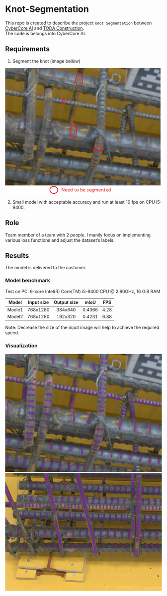 # Knot-Segmentation

This repo is created to describe the project `Knot Segmentation` between [CyberCore AI](https://cybercore.co.jp/) and [TODA Construction](https://www.toda.co.jp/english/). <br/>
The code is belongs into CyberCore AI. 
## Requirements <br/>
1. Segment the knot (image bellow) <br/>
<p float="left">
  <img src="imgs/requirement.png" width="500" /> 
</p>

2. Small model with acceptable accuracy and run at least 10 fps on CPU i5-9400.

## Role
Team member of a team with 2 people. I manily focus on implementing various loss functions and adjust the dataset’s labels.
## Results
The model is delivered to the customer.
### Model benchmark
Test on PC: 6-core Intel(R) Core(TM) i5-9400 CPU @ 2.90GHz, 16 GiB RAM

|               Model              | Input size | Output size |  mIoU  |  FPS |
|:--------------------------------:|:----------:|:-----------:|:------:|:----:|
| Modle1 |  768x1280  |   384x640   | 0.4366 | 4.28 |
| Model2 |  768x1280  |   192x320   | 0.4231 | 6.88 |

Note: Decrease the size of the input image will help to achieve the required speed.
### Visualization
<p float="left">
  <img src="imgs/result_1.png" width="550" />
  <img src="imgs/result_2.png" width="550" /> 
</p>
